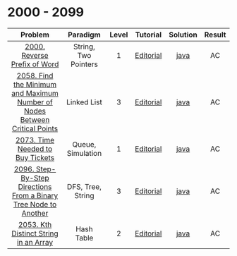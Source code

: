 # 2000 - 2099

|                                                                                      Problem                                                                                      |       Paradigm       | Level |                                                          Tutorial                                                          |                                         Solution                                         | Result |
| :-------------------------------------------------------------------------------------------------------------------------------------------------------------------------------: | :------------------: | :---: | :------------------------------------------------------------------------------------------------------------------------: | :--------------------------------------------------------------------------------------: | :----: |
|                                               [2000. Reverse Prefix of Word](https://leetcode.com/problems/reverse-prefix-of-word/)                                               | String, Two Pointers |   1   |                        [Editorial](https://leetcode.com/problems/reverse-prefix-of-word/editorial/)                        |                        [java](./2000_Reverse_Prefix_of_Word.java)                        |   AC   |
| [2058. Find the Minimum and Maximum Number of Nodes Between Critical Points](https://leetcode.com/problems/find-the-minimum-and-maximum-number-of-nodes-between-critical-points/) |     Linked List      |   3   | [Editorial](https://leetcode.com/problems/find-the-minimum-and-maximum-number-of-nodes-between-critical-points/editorial/) | [java](./2058_Find_the_Minimum_and_Maximum_Number_of_Nodes_Between_Critical_Points.java) |   AC   |
|                                           [2073. Time Needed to Buy Tickets](https://leetcode.com/problems/time-needed-to-buy-tickets/)                                           |  Queue, Simulation   |   1   |                      [Editorial](https://leetcode.com/problems/time-needed-to-buy-tickets/editorial/)                      |                      [java](./2073_Time_Needed_to_Buy_Tickets.java)                      |   AC   |
|           [2096. Step-By-Step Directions From a Binary Tree Node to Another](https://leetcode.com/problems/step-by-step-directions-from-a-binary-tree-node-to-another/)           |  DFS, Tree, String   |   3   |      [Editorial](https://leetcode.com/problems/step-by-step-directions-from-a-binary-tree-node-to-another/editorial/)      |      [java](./2096_Step_By_Step_Directions_From_a_Binary_Tree_Node_to_Another.java)      |   AC   |
|                                      [2053. Kth Distinct String in an Array](https://leetcode.com/problems/kth-distinct-string-in-an-array/)                                      |      Hash Table      |   2   |                   [Editorial](https://leetcode.com/problems/kth-distinct-string-in-an-array/editorial/)                    |                   [java](./2053_Kth_Distinct_String_in_an_Array.java)                    |   AC   |
